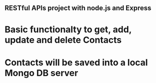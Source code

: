 ## RESTful APIs project with node.js and Express

# Basic functionalty to get, add, update and delete Contacts

# Contacts will be saved into a local Mongo DB server
